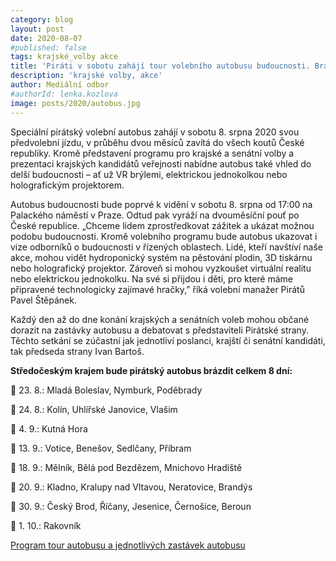 ```yaml
---
category: blog
layout: post
date: 2020-08-07
#published: false
tags: krajské_volby akce
title: 'Piráti v sobotu zahájí tour volebního autobusu budoucnosti. Brázdit celou zemi bude až do voleb'
description: 'krajské volby, akce'
author: Mediální odbor
#authorId: lenka.kozlova
image: posts/2020/autobus.jpg
---
```


Speciální pirátský volební autobus zahájí v sobotu 8. srpna 2020 svou předvolební jízdu, v průběhu dvou měsíců zavítá do všech koutů České republiky. Kromě představení programu pro krajské a senátní volby a prezentaci krajských kandidátů veřejnosti nabídne autobus také vhled do delší budoucnosti – ať už VR brýlemi, elektrickou jednokolkou nebo holografickým projektorem.

Autobus budoucnosti bude poprvé k vidění v sobotu 8. srpna od 17:00 na Palackého náměstí v Praze. Odtud pak vyráží na dvouměsíční pouť po České republice. „Chceme lidem zprostředkovat zážitek a ukázat možnou podobu budoucnosti. Kromě volebního programu bude autobus ukazovat i vize odborníků o budoucnosti v řízených oblastech. Lidé, kteří navštíví naše akce, mohou vidět hydroponický systém na pěstování plodin, 3D tiskárnu nebo holografický projektor. Zároveň si mohou vyzkoušet virtuální realitu nebo elektrickou jednokolku. Na své si přijdou i děti, pro které máme připravené technologicky zajímavé hračky,” říká volební manažer Pirátů Pavel Štěpánek.

Každý den až do dne konání krajských a senátních voleb mohou občané dorazit na zastávky autobusu a debatovat s představiteli Pirátské strany. Těchto setkání se zúčastní jak jednotliví poslanci, krajští či senátní kandidáti, tak předseda strany Ivan Bartoš. 

**Středočeským krajem bude pirátský autobus brázdit celkem 8 dní:**

🏴 23. 8.: Mladá Boleslav, Nymburk, Poděbrady

🏴 24. 8.: Kolín, Uhlířské Janovice, Vlašim

🏴 4. 9.: Kutná Hora

🏴 13. 9.: Votice, Benešov, Sedlčany, Příbram

🏴 18. 9.: Mělník, Bělá pod Bezdězem, Mnichovo Hradiště

🏴 20. 9.: Kladno, Kralupy nad Vltavou, Neratovice, Brandýs

🏴 30. 9.: Český Brod, Říčany, Jesenice, Černošice, Beroun

🏴 1. 10.: Rakovník

[Program tour autobusu a jednotlivých zastávek autobusu](https://pirati.cz/assets/pdf/Roadplan-autobus.pdf)
